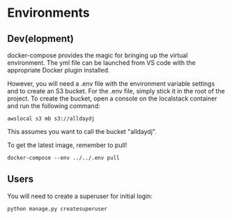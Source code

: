 # Environments

## Dev(elopment)

docker-compose provides the magic for bringing up the virtual environment. The yml file can be launched from VS code with 
the appropriate Docker plugin installed.

However, you will need a .env file with the environment variable settings and to create an S3 bucket. For the .env file,
simply stick it in the root of the project. To create the bucket, open a console on the localstack container and run the following
command:

    awslocal s3 mb s3://alldaydj

This assumes you want to call the bucket "alldaydj".

To get the latest image, remember to pull!

    docker-compose --env ../../.env pull


## Users

You will need to create a superuser for initial login:

    python manage.py createsuperuser
